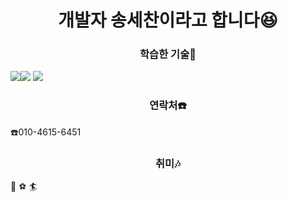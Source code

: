 <h1 align="center">개발자 송세찬이라고 합니다😆</h1>

<h3 align="center">학습한 기술📝</h3>

<img src="https://img.shields.io/badge/Python-3766AB?style=flat-square&logo=Python&logoColor=white"/><img src="https://img.shields.io/badge/C++-00599C?logo=C++"> <img src="https://img.shields.io/badge/androidstudio-3DDC84?logo=androidstudio">
<h3 align="center">연락처☎️</h3>
☎️010-4615-6451
<h3 align="center">취미🎶</h3>
 🎸 ⚽ 🏄



